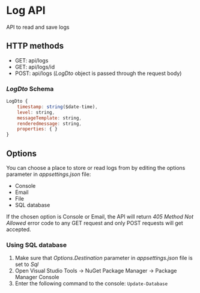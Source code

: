 # Log API

API to read and save logs

## HTTP methods

- GET: api/logs
- GET: api/logs/id
- POST: api/logs (_LogDto_ object is passed through the request body)

### _LogDto_ Schema

```javascript
LogDto {
    timestamp: string($date-time),
    level: string,
    messageTemplate: string,
    renderedmessage: string,
    properties: { }
}
```

## Options

You can choose a place to store or read logs from by editing the options parameter in _appsettings.json_ file:

- Console
- Email
- File
- SQL database

If the chosen option is Console or Email, the API will return _405 Method Not Allowed_ error code to any GET request and only POST requests will get accepted.

### Using SQL database

1. Make sure that _Options.Destination_ parameter in _appsettings.json_ file is set to _Sql_
2. Open Visual Studio Tools -> NuGet Package Manager -> Package Manager Console
3. Enter the following command to the console: `Update-Database`
